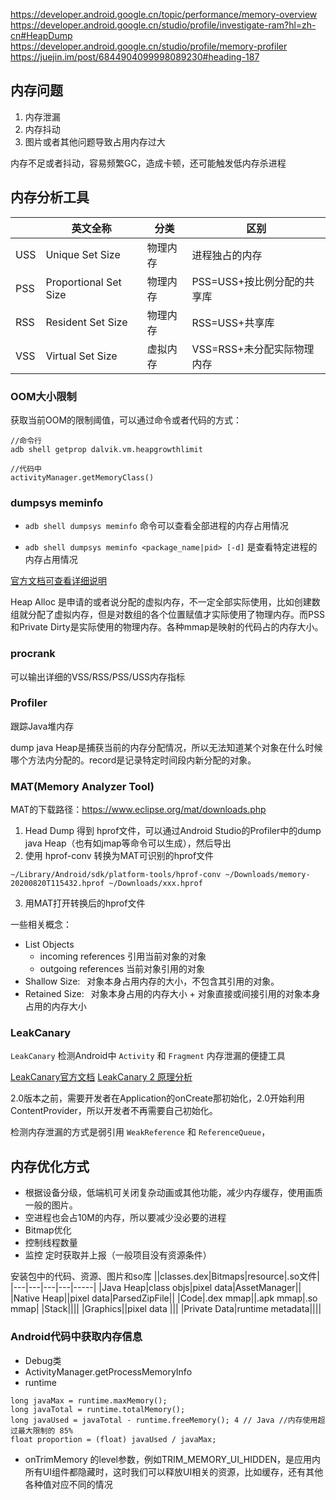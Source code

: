 https://developer.android.google.cn/topic/performance/memory-overview  
https://developer.android.google.cn/studio/profile/investigate-ram?hl=zh-cn#HeapDump  
https://developer.android.google.cn/studio/profile/memory-profiler  
https://juejin.im/post/6844904099998089230#heading-187

## 内存问题
1. 内存泄漏
2. 内存抖动
3. 图片或者其他问题导致占用内存过大

内存不足或者抖动，容易频繁GC，造成卡顿，还可能触发低内存杀进程
## 内存分析工具
||英文全称|分类|区别|
|--|--|--|--|
|USS|Unique Set Size|物理内存|进程独占的内存|
|PSS|Proportional Set Size|物理内存|PSS=USS+按比例分配的共享库|
|RSS|Resident Set Size|物理内存|RSS=USS+共享库|
|VSS|Virtual Set Size|虚拟内存|VSS=RSS+未分配实际物理内存|

### OOM大小限制
获取当前OOM的限制阈值，可以通过命令或者代码的方式：
```
//命令行
adb shell getprop dalvik.vm.heapgrowthlimit

//代码中
activityManager.getMemoryClass()
```

### dumpsys meminfo
* `adb shell dumpsys meminfo` 命令可以查看全部进程的内存占用情况

* `adb shell dumpsys meminfo <package_name|pid> [-d]` 是查看特定进程的内存占用情况

[官方文档可查看详细说明](https://developer.android.google.cn/studio/profile/investigate-ram?hl=zh-cn#TrackAllocations)

Heap Alloc 是申请的或者说分配的虚拟内存，不一定全部实际使用，比如创建数组就分配了虚拟内存，但是对数组的各个位置赋值才实际使用了物理内存。而PSS和Private Dirty是实际使用的物理内存。各种mmap是映射的代码占的内存大小。

### procrank
可以输出详细的VSS/RSS/PSS/USS内存指标

### Profiler
跟踪Java堆内存

dump java Heap是捕获当前的内存分配情况，所以无法知道某个对象在什么时候哪个方法内分配的。record是记录特定时间段内新分配的对象。

### MAT(Memory Analyzer Tool)
MAT的下载路径：https://www.eclipse.org/mat/downloads.php

1. Head Dump 得到 hprof文件，可以通过Android Studio的Profiler中的dump java Heap（也有如jmap等命令可以生成），然后导出
2. 使用 hprof-conv 转换为MAT可识别的hprof文件
```
~/Library/Android/sdk/platform-tools/hprof-conv ~/Downloads/memory-20200820T115432.hprof ~/Downloads/xxx.hprof
```
3. 用MAT打开转换后的hprof文件

一些相关概念：
* List Objects
  * incoming references 引用当前对象的对象
  * outgoing references 当前对象引用的对象
* Shallow Size:  对象本身占用内存的大小，不包含其引用的对象。
* Retained Size:  对象本身占用的内存大小 + 对象直接或间接引用的对象本身占用的内存大小

### LeakCanary
`LeakCanary` 检测Android中 `Activity` 和 `Fragment` 内存泄漏的便捷工具

[LeakCanary官方文档](https://square.github.io/leakcanary/getting_started/)
[LeakCanary 2 原理分析](https://juejin.im/post/6844903876043210759)

2.0版本之前，需要开发者在Application的onCreate那初始化，2.0开始利用ContentProvider，所以开发者不再需要自己初始化。

检测内存泄漏的方式是弱引用 `WeakReference` 和 `ReferenceQueue`，

## 内存优化方式
* 根据设备分级，低端机可关闭复杂动画或其他功能，减少内存缓存，使用画质一般的图片。
* 空进程也会占10M的内存，所以要减少没必要的进程
* Bitmap优化  
* 控制线程数量
* 监控 定时获取并上报（一般项目没有资源条件）

安装包中的代码、资源、图片和so库
||classes.dex|Bitmaps|resource|.so文件|
|---|---|---|---|-----|
|Java Heap|class objs|pixel data|AssetManager||
|Native Heap||pixel data|ParsedZipFile||
|Code|.dex mmap||.apk mmap|.so mmap|
|Stack||||
|Graphics||pixel data |||
|Private Data|runtime metadata||||


### Android代码中获取内存信息
* Debug类
* ActivityManager.getProcessMemoryInfo
* runtime
```
long javaMax = runtime.maxMemory();
long javaTotal = runtime.totalMemory();
long javaUsed = javaTotal - runtime.freeMemory(); 4 // Java //内存使用超过最大限制的 85%
float proportion = (float) javaUsed / javaMax;
```

* onTrimMemory 的level参数，例如TRIM_MEMORY_UI_HIDDEN，是应用内所有UI组件都隐藏时，这时我们可以释放UI相关的资源，比如缓存，还有其他各种值对应不同的情况